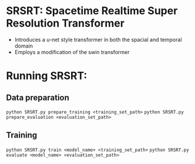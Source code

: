 # SRSRT: Spacetime Realtime Super Resolution Transformer
- Introduces a u-net style transformer in both the spacial and temporal domain
- Employs a modification of the swin transformer

# Running SRSRT:
## Data preparation
``python SRSRT.py prepare_training <training_set_path>``
``python SRSRT.py prepare_evaluation <evaluation_set_path>``

## Training
``python SRSRT.py train <model_name> <training_set_path>``
``python SRSRT.py evaluate <model_name> <evaluation_set_path>``
